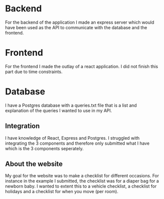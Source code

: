 # Backend
For the backend of the application I made an express server which would have been used as the API to communicate with the database and the frontend. 

# Frontend 
For the frontend I made the outlay of a react application. I did not finish this part due to time constraints. 

# Database 
I have a Postgres database with a queries.txt file that is a list and explanation of the queries I wanted to use in my API. 

## Integration
I have knowledge of React, Express and Postgres. I struggled with integrating the 3 components and therefore only submitted what I have which is the 3 components seperately. 

## About the website 
My goal for the website was to make a checklist for different occasions. For instance in the example I submitted, the checklist was for a diaper bag for a newborn baby. 
I wanted to extent this to a vehicle checklist, a checklist for holidays and a checklist for when you move (per room). 
